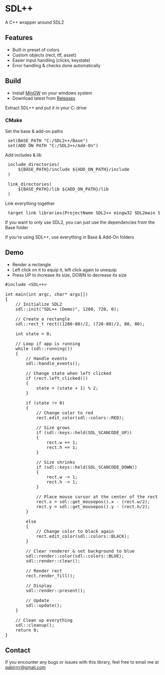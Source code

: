 # SDL++

A C++ wrapper around SDL2

## Features
- Built in preset of colors
- Custom objects (rect, ttf, asset)
- Easier input handling (clicks, keystate)
- Error handling & checks done automatically

## Build
- Install [MinGW](https://sourceforge.net/projects/mingw-w64/?utm_source=chatgpt.com) on your windows system
- Download latest from [Releases](https://github.com/qabirrrr/sdl-wrapper/releases)

Extract SDL++ and put it in your C: drive

### CMake
Set the base & add-on paths
<pre>
 set(BASE_PATH "C:/SDL2++/Base")
 set(ADD_ON_PATH "C:/SDL2++/Add-On")
</pre>

Add includes & lib
<pre>
 include_directories(
     ${BASE_PATH}/include ${ADD_ON_PATH}/include 
 )

 link_directories(
     ${BASE_PATH}/lib ${ADD_ON_PATH}/lib
 )
</pre>

Link everything together
<pre>
 target_link_libraries(ProjectName SDL2++ mingw32 SDL2main SDL2 SDL2_image SDL2_ttf SDL2_mixer)
</pre>

If you want to only use SDL2, you can just use the dependencies from the Base folder

If you're using SDL++, use everything in Base & Add-On folders

## Demo
 
- Render a rectangle
- Left click on it to equip it, left click again to unequip
- Press UP to increase its size, DOWN to decrease its size

<pre>
#include &lt;SDL++&gt;

int main(int argc, char* args[])
{
    // Initialize SDL2
    sdl::init("SDL++ (Demo)", 1280, 720, 0); 

    // Create a rectangle
    sdl::rect_t rect((1280-80)/2, (720-80)/2, 80, 80);

    int state = 0; 

    // Loop if app is running
    while (sdl::running())
    {   
        // Handle events
        sdl::handle_events();

        // Change state when left clicked
        if (rect.left_clicked())
        {
            state = (state + 1) % 2;
        }

        if (state != 0)
        {
            // Change color to red
            rect.edit_color(sdl::colors::RED);

            // Size grows
            if (sdl::keys::held(SDL_SCANCODE_UP)) 
            {
                rect.w += 1;
                rect.h += 1;
            }

            // Size shrinks
            if (sdl::keys::held(SDL_SCANCODE_DOWN))
            {
                rect.w -= 1;
                rect.h -= 1;
            }

            // Place mouse cursor at the center of the rect
            rect.x = sdl::get_mousepos().x - (rect.w/2);
            rect.y = sdl::get_mousepos().y - (rect.h/2);
        }

        else 
        {
            // Change color to black again
            rect.edit_color(sdl::colors::BLACK);
        }

        // Clear renderer & set background to blue
        sdl::render::color(sdl::colors::BLUE); 
        sdl::render::clear();

        // Render rect
        rect.render_fill();

        // Display
        sdl::render::present();

        // Update
        sdl::update();
    }
    
    // Clean up everything
    sdl::cleanup();
    return 0;
}
</pre>

## Contact
If you encounter any bugs or issues with this library, feel free to email me at qabirrrr@gmail.com
